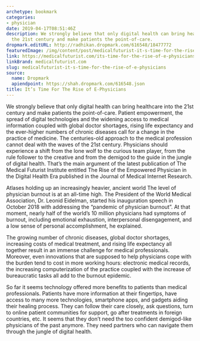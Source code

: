 ```yaml
---
archetype: bookmark
categories:
- physician
date: 2019-04-17T08:51:46Z
description: We strongly believe that only digital health can bring healthcare into
  the 21st century and make patients the point-of-care.
dropmark.editURL: http://radhikan.dropmark.com/616548/18477772
featuredImage: /img/content/post/medicalfuturist-it-s-time-for-the-rise-of-e-physicians.png
link: https://medicalfuturist.com/its-time-for-the-rise-of-e-physicians
linkBrand: medicalfuturist.com
slug: medicalfuturist-it-s-time-for-the-rise-of-e-physicians
source:
  name: Dropmark
  apiendpoint: https://shah.dropmark.com/616548.json
title: It’s Time For The Rise of E-Physicians
---
```

We strongly believe that only digital health can bring healthcare into the 21st century and make patients the point-of-care. Patient empowerment, the spread of digital technologies and the widening access to medical information coupled with global doctor shortages, rising life expectancy and the ever-higher numbers of chronic diseases call for a change in the practice of medicine. The centuries-old approach to the medical profession cannot deal with the waves of the 21st century. Physicians should experience a shift from the lone wolf to the curious team player, from the rule follower to the creative and from the demigod to the guide in the jungle of digital health. That’s the main argument of the latest publication of The Medical Futurist Institute entitled The Rise of the Empowered Physician in the Digital Health Era published in the Journal of Medical Internet Research.

Atlases holding up an increasingly heavier, ancient world
The level of physician burnout is at an all-time high. The President of the World Medical Association, Dr. Leonid Eidelman, started his inauguration speech in October 2018 with addressing the “pandemic of physician burnout”. At that moment, nearly half of the world’s 10 million physicians had symptoms of burnout, including emotional exhaustion, interpersonal disengagement, and a low sense of personal accomplishment, he explained.

The growing number of chronic diseases, global doctor shortages, increasing costs of medical treatment, and rising life expectancy all together result in an immense challenge for medical professionals. Moreover, even innovations that are supposed to help physicians cope with the burden tend to cost in more working hours: electronic medical records, the increasing computerization of the practice coupled with the increase of bureaucratic tasks all add to the burnout epidemic.

So far it seems technology offered more benefits to patients than medical professionals. Patients have more information at their fingertips, have access to many more technologies, smartphone apps, and gadgets aiding their healing process. They can follow their care closely, ask questions, turn to online patient communities for support, go after treatments in foreign countries, etc. It seems that they don’t need the too confident demigod-like physicians of the past anymore. They need partners who can navigate them through the jungle of digital health.

